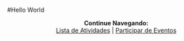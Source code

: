 #Hello World


<p align="center">
  <b>Continue Navegando:</b><br>
  <a href="https://pedrowagner.github.io/DevRel/Atividades">Lista de Atividades</a> |
  <a href="https://pedrowagner.github.io/DevRel/Atividades/Eventos">Participar de Eventos</a>
</p>
